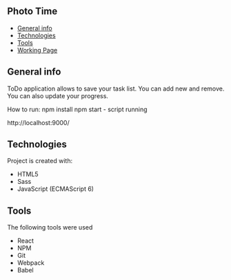 ## Photo Time
* [General info](#general-info)
* [Technologies](#technologies)
* [Tools](#tools)
* [Working Page](#working-page)

## General info
ToDo application allows to save your task list.
You can add new and remove. You can also update your progress.

How to run:
npm install
npm start - script running

http://localhost:9000/

## Technologies
Project is created with:
* HTML5
* Sass
* JavaScript (ECMAScript 6)

## Tools
The following tools were used
* React
* NPM
* Git
* Webpack
* Babel
